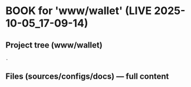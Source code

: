 # BOOK for 'www/wallet' (LIVE 2025-10-05_17-09-14)

## Project tree (www/wallet)
```text
.
```

## Files (sources/configs/docs) — full content

